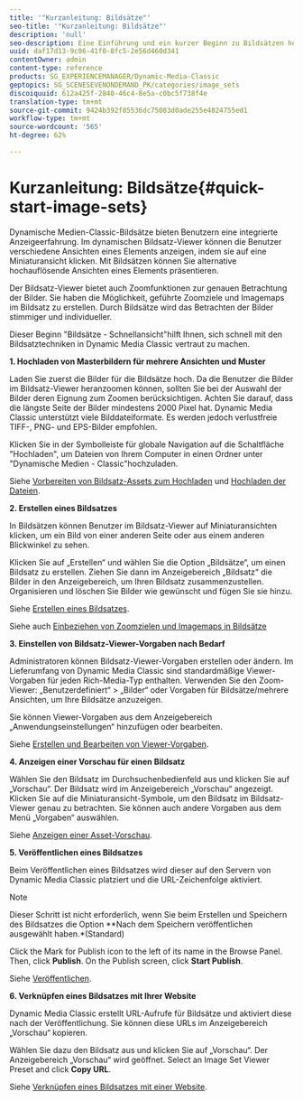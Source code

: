 ```yaml
---
title: '"Kurzanleitung: Bildsätze"'
seo-title: '"Kurzanleitung: Bildsätze"'
description: 'null'
seo-description: Eine Einführung und ein kurzer Beginn zu Bildsätzen helfen Ihnen, sich schnell mit den Bildsatztechniken vertraut zu machen.
uuid: daf17d13-9c06-41f0-8fc5-2e56d460d341
contentOwner: admin
content-type: reference
products: SG_EXPERIENCEMANAGER/Dynamic-Media-Classic
geptopics: SG_SCENESEVENONDEMAND_PK/categories/image_sets
discoiquuid: 612a425f-2840-46c4-8e5a-c0bc5f738f4e
translation-type: tm+mt
source-git-commit: 9424b392f85536dc75083d0ade255e4824755ed1
workflow-type: tm+mt
source-wordcount: '565'
ht-degree: 62%

---
```



# Kurzanleitung: Bildsätze{#quick-start-image-sets}

Dynamische Medien-Classic-Bildsätze bieten Benutzern eine integrierte Anzeigeerfahrung. Im dynamischen Bildsatz-Viewer können die Benutzer verschiedene Ansichten eines Elements anzeigen, indem sie auf eine Miniaturansicht klicken. Mit Bildsätzen können Sie alternative hochauflösende Ansichten eines Elements präsentieren.

Der Bildsatz-Viewer bietet auch Zoomfunktionen zur genauen Betrachtung der Bilder. Sie haben die Möglichkeit, geführte Zoomziele und Imagemaps im Bildsatz zu erstellen. Durch Bildsätze wird das Betrachten der Bilder stimmiger und individueller.

Dieser Beginn &quot;Bildsätze - Schnellansicht&quot;hilft Ihnen, sich schnell mit den Bildsatztechniken in Dynamic Media Classic vertraut zu machen.

**1. Hochladen von Masterbildern für mehrere Ansichten und Muster**

Laden Sie zuerst die Bilder für die Bildsätze hoch. Da die Benutzer die Bilder im Bildsatz-Viewer heranzoomen können, sollten Sie bei der Auswahl der Bilder deren Eignung zum Zoomen berücksichtigen. Achten Sie darauf, dass die längste Seite der Bilder mindestens 2000 Pixel hat. Dynamic Media Classic unterstützt viele Bilddateiformate. Es werden jedoch verlustfreie TIFF-, PNG- und EPS-Bilder empfohlen.

Klicken Sie in der Symbolleiste für globale Navigation auf die Schaltfläche &quot;Hochladen&quot;, um Dateien von Ihrem Computer in einen Ordner unter &quot;Dynamische Medien - Classic&quot;hochzuladen.

Siehe [Vorbereiten von Bildsatz-Assets zum Hochladen](preparing-image-set-assets-upload.md#preparing-image-set-assets-for-upload) und [Hochladen der Dateien](uploading-files.md#uploading-your-files).

**2. Erstellen eines Bildsatzes**

In Bildsätzen können Benutzer im Bildsatz-Viewer auf Miniaturansichten klicken, um ein Bild von einer anderen Seite oder aus einem anderen Blickwinkel zu sehen.

Klicken Sie auf „Erstellen“ und wählen Sie die Option „Bildsätze“, um einen Bildsatz zu erstellen. Ziehen Sie dann im Anzeigebereich „Bildsatz“ die Bilder in den Anzeigebereich, um Ihren Bildsatz zusammenzustellen. Organisieren und löschen Sie Bilder wie gewünscht und fügen Sie sie hinzu. 

Siehe [Erstellen eines Bildsatzes](creating-image-set.md#creating-an-image-set).

Siehe auch [Einbeziehen von Zoomzielen und Imagemaps in Bildsätze](including-zoom-targets-image-maps.md#including-zoom-targets-and-image-maps-in-image-sets)

**3. Einstellen von Bildsatz-Viewer-Vorgaben nach Bedarf**

Administratoren können Bildsatz-Viewer-Vorgaben erstellen oder ändern. Im Lieferumfang von Dynamic Media Classic sind standardmäßige Viewer-Vorgaben für jeden Rich-Media-Typ enthalten. Verwenden Sie den Zoom-Viewer: „Benutzerdefiniert“ > „Bilder“ oder Vorgaben für Bildsätze/mehrere Ansichten, um Ihre Bildsätze anzuzeigen.

Sie können Viewer-Vorgaben aus dem Anzeigebereich „Anwendungseinstellungen“ hinzufügen oder bearbeiten. 

Siehe [Erstellen und Bearbeiten von Viewer-Vorgaben](application-setup.md#adding-and-editing-viewer-presets).

**4. Anzeigen einer Vorschau für einen Bildsatz**

Wählen Sie den Bildsatz im Durchsuchenbedienfeld aus und klicken Sie auf „Vorschau“. Der Bildsatz wird im Anzeigebereich „Vorschau“ angezeigt. Klicken Sie auf die Miniaturansicht-Symbole, um den Bildsatz im Bildsatz-Viewer genau zu betrachten. Sie können auch andere Vorgaben aus dem Menü „Vorgaben“ auswählen. 

Siehe [Anzeigen einer Asset-Vorschau](previewing-asset.md#previewing-an-asset).

**5. Veröffentlichen eines Bildsatzes**

Beim Veröffentlichen eines Bildsatzes wird dieser auf den Servern von Dynamic Media Classic platziert und die URL-Zeichenfolge aktiviert.

>[!NOTE]
>
>Dieser Schritt ist nicht erforderlich, wenn Sie beim Erstellen und Speichern des Bildsatzes die Option **Nach dem Speichern veröffentlichen ausgewählt haben.*(Standard)

Click the Mark for Publish icon to the left of its name in the Browse Panel. Then, click **Publish**. On the Publish screen, click **Start Publish**.

Siehe [Veröffentlichen](publishing-files.md#publishing-files).

**6. Verknüpfen eines Bildsatzes mit Ihrer Website**

Dynamic Media Classic erstellt URL-Aufrufe für Bildsätze und aktiviert diese nach der Veröffentlichung. Sie können diese URLs im Anzeigebereich „Vorschau“ kopieren.

Wählen Sie dazu den Bildsatz aus und klicken Sie auf „Vorschau“. Der Anzeigebereich „Vorschau“ wird geöffnet. Select an Image Set Viewer Preset and click **Copy URL**.

Siehe [Verknüpfen eines Bildsatzes mit einer Website](linking-image-set-web-page.md#linking-an-image-set-to-a-web-page).
